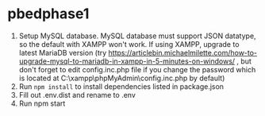 # pbedphase1

1. Setup MySQL database. MySQL database must support JSON datatype, so the default with XAMPP won't work. If using XAMPP, upgrade to latest MariaDB version (try https://articlebin.michaelmilette.com/how-to-upgrade-mysql-to-mariadb-in-xampp-in-5-minutes-on-windows/ , but don't forget to edit config.inc.php file if you change the password which is located at C:\xampp\phpMyAdmin\config.inc.php by default)
2. Run <code>npm install</code> to install dependencies listed in package.json
3. Fill out .env.dist and rename to .env
4. Run npm start
